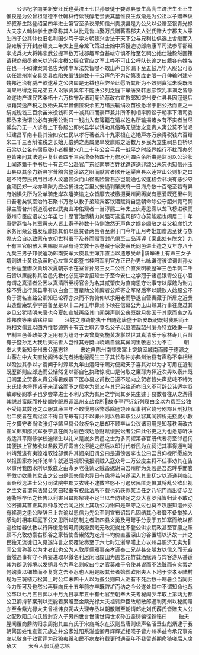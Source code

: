 <!-- { "loadSidebar": true } -->
　　公讳杞字南美新安汪氏也英济王七世孙景徙于婺源县景生高高生济济生丕丕生惟良是为公曾祖隐德不仕翰林侍读钱醇老尝表其墓惟良生叔渐是为公祖以子赠奉议郎叔渐生路登绍圣四年进士第官至承议郎知信州贵溪县是为公父以公赠至银青光禄大夫宗人翰林学士彦章称其人以比元鲁山娶万氏赠蕲春郡夫人张氏赠大宁郡夫人寜生四子公其仲也旧名利国少笃于学方朝廷兴舎法于天下公与兄利往俱选上舎继而入辟雍解于开封府建炎二年太上皇帝龙飞策进士始中第授迪功郎南康军司法参军郡经李成兵火大将韩忠武公提军数万过郡趣军食甚峻守惧不给至乞祠公始仕独毅然画策请税商船尽输米以济用度檄公摄仓官应之军士哗不可止公呼队长谕之曰籍各有姓名在也一不如律案其名告大帅申军法矣皆噤不敢出声自卯漏下至五鼓乃毕人服公可驭众任建州崇安县丞县库陷失缗钱逾数十千公声色不为动第责库吏限一月俾输时建守魏邦逹治有威严欲逮系之公啓曰是无益也积弊至此愿听其所为不效则寘狱未晚既限满果尽得之有兄弟五人讼家资累年不能决公列之庭下举唐贤韩思彦饮乳事训之皆感泣遂均产课民艺桑柘十六万株守及诸司竞论荐改右宣教郎知饶州安仁县县因冦退后版籍焚逸产税之数殆失其半冒佃匿税余五万缗民输绢及苗役悉增于旧公括而正之一绢减税钱三百余苖米役钱和买十减其四而豪戸兼并所不利相率腾讼于朝事下漕司委郡丞来治谓公必有妄用公谢曰一钱出入有簿籍在请以姓名所输揭诸乡有不实者当尽诉矣乃无一人诉者上下弥服公即兴县学以诱劝其俗略无惩治之意贵人寓公莫不誉叹知建昌军南丰县其治如安仁民以孝行著者凡十九家根在逃絶戸亦万余得税钱六百缗米二千三百斛催税之长始无偿纳之患属嵗旱发廪赈之活数万乡民为立生祠易县桥以石梁以公名有宿寇张小者据巢穴几二十年公合弓兵一战平之时经界始行不扰而办邻邑皆来问其法逃戸复业者四千三百增桑柘四十万修水利四百余所由是监司以公治状上闻遂籍于中书后十有五年公赴官广东经南豊百姓犹遮道送迎颂公未忘也知信州玉山县以其余力新县宇葺舘舎整涂路之阻而献言者欲开运渠自县以逹常山公则拒之曰是不特劳民费用且坏人坟墓甚众而山径髙险皆石亦岂能通也议遂格会邻境有恶少夺食顽民郑一龙亦啸聚为应公捕诛之百里乂安通判肇庆府一日海舟数十百奄至若有异府汹惧失所为公单骑走岸次嘻笑谕之众皆靡去被檄摄英州阅再嵗有惠爱既还里中则曰吾老矣筑室治竹石聚书万巻以教子弟延宾客饮酒赋诗自适朝命除公守韶州竟丐祠禄主管台州崇道观者四武夷山冲佑观者一当淳熙二年太上庆寿恩霈以龙飞榜进秩而徽州守臣应诏以公年虽七十歴官治绩精力尚强可选监司郡守亦莫能起也闲居二十年康徤燕怡与其室黄夫人皆上寿子孙数十侍侧澹然无声色之娱乡闾敬之若父祖嵗饥大家务闭籴公独发私廪损其价以惠贫者两邑令至谢于门今年正月考妣加赠恩至犹与族婣庆会自以致家布衣叨世科虽不及养而赠官封邑俱至二品谆谆【案此处有脱文】九十有三官朝散大夫赐服三品有诗文数十余巻藏于家娶黄氏同邑进士造之女年亦八十九矣三男子邦俊迪功郎南安军大庾县主簿邦直当以遗恩受命龄举进士有声三女子壻则进士黄钦承黄时心左宣义郎签书桂阳军判官方正已孙男七咏谦谔该谊词训孙女七长适董爀次黄玠次夏朝宗余在室曾孙男三女二公性介直资明敏歴宰三邑半刺二千石皆以亷能称其治邑先教化必更学舎招延士子至今安仁之学冠于诸邑银青公在小官有谓之真清者公因以真清所至榜官舎为名其贰肇庆为直南恩守讼事守以厚餽为谢力辞不受出行属县宰有以白金二百星助公修廨者公斥寄之军帑后宰以贜败人始服公不负于清名当路公卿知已论荐亦众而不肯俯仰以求用老而静退自营夀藏于所居之近奬山造僧庵筑亭宇甚备至是以十二月壬申葬焉予顷在信幕公为玉山熟其行事往嵗过其乡见公犹精明未衰也今夏如宣城再经其门闻哭声则公丧既数月矣因于其家而哀之及葬邦俊等来请铭铭曰
　　汪姓之原踦能执干自随迄唐盛于新安既祀既封我朝而王将相文儒显以四方惟婺源宗十有五世聨芳登名父子以继嗟哉韶州廉介特立晚秉一麾早制三邑善政美才足用有为蕴竒于衷曾莫究施黄发鬖然世其真清乐于家林寿几百龄有子暨孙足大我后天祐善人岂惟其寿奬山峣嶕自营其藏闾里敬思公为不亡
　　朝奉大夫新知泰州宋公墓志铭
　　宋姓自陈州南顿来寓上饶筑室城南而葬于德源之山葢左中大夫直秘阁讳孝先者始也秘阁生三子其长与仲亦典州治县有声称不幸相继以殁独其季以才谞闻于时淳熙九年由澧阳守赐对便殿天子喜其对以为才可用在近制既歴郡则应郎选而公恬然复以郡自乞执政惊叹曰是何取之廉耶为择近次畀以泰州既归闾里之贺客未竟公得暑疾暴下医亦易之甫数日遂不起向之贺者皆失声悲咤不特为宋氏惜也将葬诸子来请铭而予之居幸为邻又与其兄弟往还亦旧义不可辞公讳适字叔敏即秘阁季子也少尝举进士不利乃求为有用之学闻其乡先生遽于易数者往从之游得其説甚富既而补秘阁宗祀恩调温州支盐食所故多亭戸迓新列裒白金以为费至公独不受籍其数还之众服其亷三年不敢慢易宿弊悉除歴饶州军事判官饶号剧郡且刑狱坑冶二使者在焉狱讼不得自专毎有问不以罪州则以咎幕职公从容其间辨析无挠嵗小歉元夕摄守者尚欲张灯华餙旦具公敛板争之屡却不顾卒从公议诸司用是知荐秩满改古宣义郎知邵武军泰宁县在闽为岩邑或劝急财赋缓民讼者公曰此俗吏之为也悉意听决务适其平则修学校迪诸生以礼义是嵗乡贡邑之士为多间擢第春官既代者将至邻邑伺其便挟上官势欲以盐数万斤寄售公拒絶之然后以印付代者民为立祠记其事得通判靖州靖荒逺有夷獠难驭铨部偶许其阙亲旧谓公曰是道傍苦李也公曰吾贫仰禄所愿施为以报国家亦何择驰单车就道既视职俄报洞贼入寇众号二万公度主将不任事劝其在告以事付我因求所以致寇之由命乡老往谕之贼酋据谢曰吾州所为类若是吾忍畔乎而官军徼功欲乗其怠击之公曰是吾失信也异日有患将若何遂深入其巢抚定以还通判临江军会秋选进士公分司试院中郡支衣钱不逮数哗怒不可遏居民匿走惧其将乱公欲出视之主文者谓有法禁公笑曰轻重有权此法所不载也苟获罪某当任之乃犯门而出徒歩至通衢呼卒伍之长告以利害且曰郡帑钱不足当以吾防钱足之众大喜罗拜皆归营不敢动公密捕其首正其罪帅与宪台闻之欲上其功公力谢曰是彰守之过也莫不叹服知澧州亦有猺洞之患公陛辞日上尝谕以恩信为先公至则宣布诏旨凡固结其心者靡不备举猺人感动时相率拜庭下公又思所以防制之者取四县义勇及弓弩手分隶于五知寨而统以都巡检给器仗教以行阵缓急皆可用夷獠畏戢无敢犯嵗比不登公讲求荒政甚至官廪之赈颇不充敦劝豪右积谷之家皆使备粜然为定升斗均价直虽深山穷谷置塲以济故一州之民独无流徙归入见遂详言之反覆论奏至于六七时江浙旱暵上方以州县赈济无实为闻公言称善以为才者此也公为人敦厚儒雅事亲孝谨奉二兄恭甚交朋友以信义而无吝啬然遇事有守不肯妄进取以徼名利居闲治废田为圃艺花竹载酒赋诗与宾客游从甚适其为郡见邻境以发擿县令为声名则叹曰今之官莫难于令使其谬而不法赃而有实罢之何媿责以细故而不复寛之吾不忍也人用是服其长者始葬欧阳夫人卜地于崇孝乡陆村规为三竁植万松其上时公年未四十人以为蚤公则曰人讵有不死后数十寒暑会当同归今力所可及也然公再娶向氏十五年前亦卒既啓圹而纳之今公遂处其中不谓知命也哉公卒以七月五日葬以十月九日享年五十有七官至朝奉大夫考秘阁少年取上第两为都公卫卿持节案刑以吏能着累赠至金紫光禄大夫祖讳舜臣故朝散郎通判宪州以秘阁赠亦至金紫光禄大夫曾祖讳良弼故大理寺丞以朝散赠至朝请郎妣刘氏薜氏皆赠夫人公之配欧阳氏向氏皆封安人子男四世誉世儒世侢世求孙五鉴铸镛铿镗铭曰
　　独夫腥闻覆商鼎防归宗周抱其皿有氏于宋裔斯永在汉则昌唐则璟声名昭垂业彪炳逮于我朝繄国姓惟宣暨元族之并公家淮阳系滋盛卿月辉辉近相暎子皆方州季益令承兄事亲友以敬良于效官逹为政獠夷绥和民不病左符载更时遇圣年不我留逝期命猗嗟后人席余庆
　　太令人郭氏墓志铭
